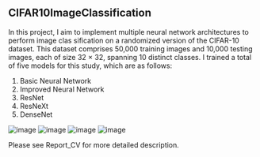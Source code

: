 ## CIFAR10ImageClassification

 In this project, I aim to implement
 multiple neural network architectures to perform image clas
sification on a randomized version of the CIFAR-10 dataset.
 This dataset comprises 50,000 training images and 10,000
 testing images, each of size 32 × 32, spanning 10 distinct
 classes. I trained a total of five models for this study, which
 are as follows:
 1) Basic Neural Network
 2) Improved Neural Network
 3) ResNet
 4) ResNeXt
 5) DenseNet

![image](https://github.com/user-attachments/assets/be50ecb0-de63-4b6b-b8f5-6684dcb9b5e6)
![image](https://github.com/user-attachments/assets/b04ad430-e5e9-4d0f-96e8-2c026ff6d124)
![image](https://github.com/user-attachments/assets/d13b7730-0530-4b80-9731-f83839265e4a)
![image](https://github.com/user-attachments/assets/4bd00e3d-6b0a-49b6-ad81-2db7a20742d0)

Please see Report_CV for more detailed description.

